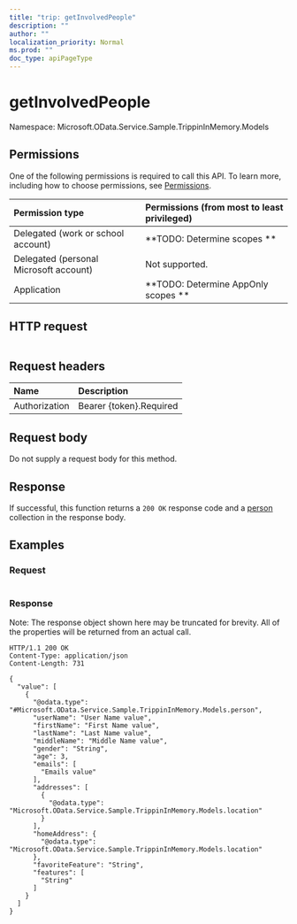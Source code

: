 ```yaml
---
title: "trip: getInvolvedPeople"
description: ""
author: ""
localization_priority: Normal
ms.prod: ""
doc_type: apiPageType
---
```


# getInvolvedPeople

Namespace: Microsoft.OData.Service.Sample.TrippinInMemory.Models



## Permissions
One of the following permissions is required to call this API. To learn more, including how to choose permissions, see [Permissions](/concepts/permissions-reference.md).

|Permission type|Permissions (from most to least privileged)|
|:---|:---|
|Delegated (work or school account)|**TODO: Determine scopes **|
|Delegated (personal Microsoft account)|Not supported.|
|Application|**TODO: Determine AppOnly scopes **|

## HTTP request
<!-- {
  "blockType": "ignored"
}
-->
``` http
```

## Request headers
|Name|Description|
|:---|:---|
|Authorization|Bearer {token}.Required|

## Request body
Do not supply a request body for this method.

## Response
If successful, this function returns a `200 OK` response code and a [person](../resources/microsoft.odata.service.sample.trippininmemory.models-person.md) collection in the response body.

## Examples

### Request
<!-- {
  "blockType": "request",
  "name": "trip_getinvolvedpeople"
}
-->
``` http

```

### Response
Note: The response object shown here may be truncated for brevity. All of the properties will be returned from an actual call.
<!-- {
  "blockType": "response",
  "truncated": true,
  "@odata.type": "collection(microsoft.odata.service.sample.trippininmemory.models.person)"
}
-->
``` http
HTTP/1.1 200 OK
Content-Type: application/json
Content-Length: 731

{
  "value": [
    {
      "@odata.type": "#Microsoft.OData.Service.Sample.TrippinInMemory.Models.person",
      "userName": "User Name value",
      "firstName": "First Name value",
      "lastName": "Last Name value",
      "middleName": "Middle Name value",
      "gender": "String",
      "age": 3,
      "emails": [
        "Emails value"
      ],
      "addresses": [
        {
          "@odata.type": "Microsoft.OData.Service.Sample.TrippinInMemory.Models.location"
        }
      ],
      "homeAddress": {
        "@odata.type": "Microsoft.OData.Service.Sample.TrippinInMemory.Models.location"
      },
      "favoriteFeature": "String",
      "features": [
        "String"
      ]
    }
  ]
}
```

